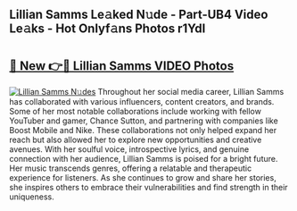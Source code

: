 ## Lillian Samms Le𝚊ked N𝚞de - Part-UB4 Video Le𝚊ks - Hot Onlyf𝚊ns Photos r1YdI

# <h2><a href="http://ac4130.deff.icu/?id=Lillian+Samms">🔗 New 👉🔴 Lillian Samms VIDEO Photos</a></h2>

[![Lillian Samms N𝚞des](https://i.imgur.com/rIISA9y.gif)](http://ac4130.deff.icu/?id=Lillian+Samms)
Throughout her social media career, Lillian Samms has collaborated with various influencers, content creators, and brands. Some of her most notable collaborations include working with fellow YouTuber and gamer, Chance Sutton, and partnering with companies like Boost Mobile and Nike. These collaborations not only helped expand her reach but also allowed her to explore new opportunities and creative avenues. With her soulful voice, introspective lyrics, and genuine connection with her audience, Lillian Samms is poised for a bright future. Her music transcends genres, offering a relatable and therapeutic experience for listeners. As she continues to grow and share her stories, she inspires others to embrace their vulnerabilities and find strength in their uniqueness.

